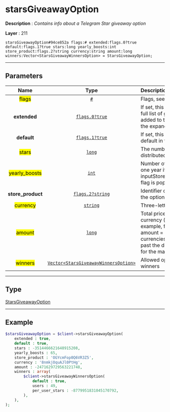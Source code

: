 # starsGiveawayOption

**Description** : *Contains info about a Telegram Star giveaway option*

**Layer** : 211

```tl
starsGiveawayOption#94ce852a flags:# extended:flags.0?true default:flags.1?true stars:long yearly_boosts:int store_product:flags.2?string currency:string amount:long winners:Vector<StarsGiveawayWinnersOption> = StarsGiveawayOption;
```

---

## Parameters

| Name | Type | Description |
| :---: | :---: | :--- |
| <mark>flags</mark> | [`#`](type/#) | Flags, see TL conditional fields |
| **extended** | [`flags.0?true`](type/true) | If set, this option must only be shown in the full list of giveaway options (i.e. they must be added to the list only when the user clicks on the expand button) |
| **default** | [`flags.1?true`](type/true) | If set, this option must be pre-selected by default in the option list |
| <mark>stars</mark> | [`long`](type/long) | The number of Telegram Stars that will be distributed among winners |
| <mark>yearly_boosts</mark> | [`int`](type/int) | Number of times the chat will be boosted for one year if the inputStorePaymentStarsGiveaway.boost_peer flag is populated |
| **store_product** | [`flags.2?string`](type/string) | Identifier of the store product associated with the option, official apps only |
| <mark>currency</mark> | [`string`](type/string) | Three-letter ISO 4217 currency code |
| <mark>amount</mark> | [`long`](type/long) | Total price in the smallest units of the currency (integer, not float/double). For example, for a price of US$ 1.45 pass amount = 145. See the exp parameter in currencies.json, it shows the number of digits past the decimal point for each currency (2 for the majority of currencies) |
| <mark>winners</mark> | [`Vector<StarsGiveawayWinnersOption>`](type/StarsGiveawayWinnersOption) | Allowed options for the number of giveaway winners |

---

## Type

[StarsGiveawayOption](type/StarsGiveawayOption)

---

## Example

```php
$starsGiveawayOption = $client->starsGiveawayOption(
	extended : true,
	default : true,
	stars : -3514466621648915208,
	yearly_boosts : 65,
	store_product : 'OGYcmFop0Q6VR3Z5',
	currency : '8nmkjOquAJl0PtHg',
	amount : -2471629729563221748,
	winners : array(
		$client->starsGiveawayWinnersOption(
			default : true,
			users : 49,
			per_user_stars : -8779951831045170792,
		),
	),
);
```